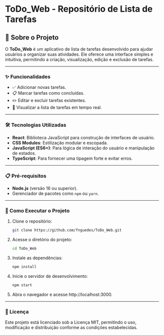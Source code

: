 # ToDo_Web - Repositório de Lista de Tarefas

## 📖 Sobre o Projeto
O **ToDo_Web** é um aplicativo de lista de tarefas desenvolvido para ajudar usuários a organizar suas atividades. Ele oferece uma interface simples e intuitiva, permitindo a criação, visualização, edição e exclusão de tarefas.

---

### ✨ Funcionalidades
- ✅ Adicionar novas tarefas.
- 📋 Marcar tarefas como concluídas.
- ✏️ Editar e excluir tarefas existentes.
- 👀 Visualizar a lista de tarefas em tempo real.

---

### 🛠️ Tecnologias Utilizadas
- **React**: Biblioteca JavaScript para construção de interfaces de usuário.
- **CSS Modules**: Estilização modular e escopada.
- **JavaScript (ES6+)**: Para lógica de interação do usuário e manipulação de estados.
- **TypeScript**: Para fornecer uma tipagem forte e evitar erros.

---

### 📋 Pré-requisitos
- **Node.js** (versão 16 ou superior).
- Gerenciador de pacotes como `npm` ou `yarn`.

---

### 🚀 Como Executar o Projeto

1. Clone o repositório:
   ```bash
   git clone https://github.com/fnguedes/ToDo_Web.git
   ```
2. Acesse o diretório do projeto:
   ```bash
   cd ToDo_Web
   ```
3. Instale as dependências:
   ```bash
   npm install
   ```
4. Inicie o servidor de desenvolvimento:
   ```bash
   npm start
   ```
5. Abra o navegador e acesse http://localhost:3000.
***
### 📄 Licença
Este projeto está licenciado sob a Licença MIT, permitindo o uso, modificação e distribuição conforme as condições estabelecidas.